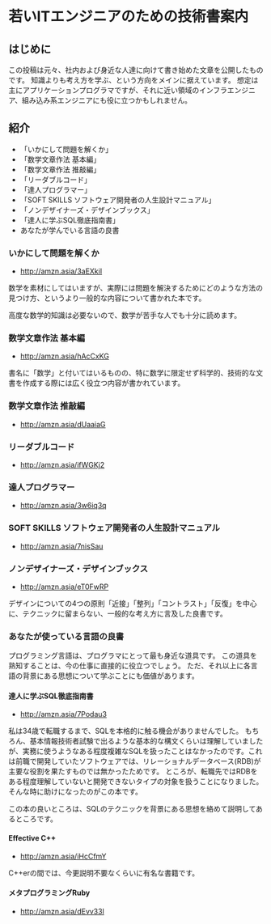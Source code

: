# 若いITエンジニアのための技術書案内
## はじめに
この投稿は元々、社内および身近な人達に向けて書き始めた文章を公開したものです。
知識よりも考え方を学ぶ、という方向をメインに据えています。
想定は主にアプリケーションプログラマですが、それに近い領域のインフラエンジニア、組み込み系エンジニアにも役に立つかもしれません。

## 紹介
- 「いかにして問題を解くか」
- 「数学文章作法 基本編」
- 「数学文章作法 推敲編」
- 「リーダブルコード」
- 「達人プログラマー」
- 「SOFT SKILLS ソフトウェア開発者の人生設計マニュアル」
- 「ノンデザイナーズ・デザインブックス」
- 「達人に学ぶSQL徹底指南書」
- あなたが学んでいる言語の良書


### いかにして問題を解くか
- http://amzn.asia/3aEXkiI

数学を素材にしてはいますが、実際には問題を解決するためにどのような方法の見つけ方、というより一般的な内容について書かれた本です。

高度な数学的知識は必要ないので、数学が苦手な人でも十分に読めます。


### 数学文章作法 基本編
- http://amzn.asia/hAcCxKG

書名に「数学」と付いてはいるものの、特に数学に限定せず科学的、技術的な文書を作成する際には広く役立つ内容が書かれています。

### 数学文章作法 推敲編
- http://amzn.asia/dUaaiaG

### リーダブルコード
- http://amzn.asia/ifWGKj2


### 達人プログラマー
- http://amzn.asia/3w6iq3q

### SOFT SKILLS ソフトウェア開発者の人生設計マニュアル
- http://amzn.asia/7nisSau

### ノンデザイナーズ・デザインブックス
- http://amzn.asia/eT0FwRP

デザインについての4つの原則「近接」「整列」「コントラスト」「反復」を中心に、テクニックに留まらない、一般的な考え方に言及した良書です。

### あなたが使っている言語の良書
プログラミング言語は、プログラマにとって最も身近な道具です。
この道具を熟知することは、今の仕事に直接的に役立つでしょう。
ただ、それ以上に各言語の背景にある思想について学ぶことにも価値があります。

#### 達人に学ぶSQL徹底指南書
- http://amzn.asia/7Podau3

私は34歳で転職するまで、SQLを本格的に触る機会がありませんでした。
もちろん、基本情報技術者試験で出るような基本的な構文くらいは理解していましたが、実務に使うようなある程度複雑なSQLを扱ったことはなかったのです。これは前職で開発していたソフトウェアでは、リレーショナルデータベース(RDB)が主要な役割を果たすものでは無かったためです。
ところが、転職先ではRDBをある程度理解していないと開発できないタイプの対象を扱うことになりました。
そんな時に助けになったのがこの本です。

この本の良いところは、SQLのテクニックを背景にある思想を絡めて説明してあるところです。

#### Effective C++
- http://amzn.asia/iHcCfmY

C++erの間では、今更説明不要なくらいに有名な書籍です。


#### メタプログラミングRuby
- http://amzn.asia/dEvv33l

